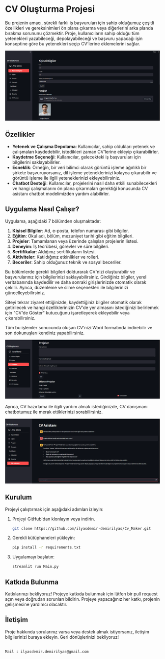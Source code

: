 # CV Oluşturma Projesi

Bu projenin amacı, sürekli farklı iş başvuruları için sahip olduğumuz çeşitli özellikleri ve gereksinimleri ön plana çıkarma veya diğerlerini arka planda bırakma sorununu çözmektir. Proje, kullanıcıların sahip olduğu tüm yetenekleri yazabileceği, depolayabileceği ve başvuru yapacağı işin konseptine göre bu yetenekleri seçip CV'lerine eklemelerini sağlar.

![Giriş Ekranı](web_sayfa_görüntüleri/giriş_ekranı.png)

## Özellikler

- **Yetenek ve Çalışma Depolama**: Kullanıcılar, sahip oldukları yetenek ve çalışmaları kaydedebilir, istedikleri zaman CV'lerine ekleyip çıkarabilirler.
- **Kaydetme Seçeneği**: Kullanıcılar, gelecekteki iş başvuruları için bilgilerini saklayabilirler.
- **Esneklik**: Örneğin, bir veri bilimci olarak görüntü işleme ağırlıklı bir şirkete başvuruyorsanız, dil işleme yeteneklerinizi kolayca çıkarabilir ve görüntü işleme ile ilgili yeteneklerinizi ekleyebilirsiniz.
- **Chatbot Desteği**: Kullanıcılar, projelerini nasıl daha etkili sunabilecekleri ve hangi çalışmalarını ön plana çıkarmaları gerektiği konusunda CV asistanı chatbot modelimizden yardım alabilirler.

## Uygulama Nasıl Çalışır?

Uygulama, aşağıdaki 7 bölümden oluşmaktadır:

1. **Kişisel Bilgiler**: Ad, e-posta, telefon numarası gibi bilgiler.
2. **Eğitim**: Okul adı, bölüm, mezuniyet tarihi gibi eğitim bilgileri.
3. **Projeler**: Tamamlanan veya üzerinde çalışılan projelerin listesi.
4. **Deneyim**: İş tecrübesi, görevler ve süre bilgileri.
5. **Sertifikalar**: Aldığınız sertifikaların listesi.
6. **Aktiviteler**: Katıldığınız etkinlikler ve rolleri.
7. **Beceriler**: Sahip olduğunuz teknik ve sosyal beceriler.

Bu bölümlerde gerekli bilgileri doldurarak CV'nizi oluşturabilir ve başvurularınız için bilgilerinizi saklayabilirsiniz. Girdiğiniz bilgiler, yerel veritabanında kaydedilir ve daha sonraki girişlerinizde otomatik olarak çekilir. Ayrıca, düzenleme ve silme seçenekleri ile bilgilerinizi güncelleyebilirsiniz.

Siteyi tekrar ziyaret ettiğinizde, kaydettiğiniz bilgiler otomatik olarak getirilecek ve hangi özelliklerinizin CV'de yer almasını istediğinizi belirlemek için "CV'de Göster" kutucuğunu işaretleyerek ekleyebilir veya çıkarabilirsiniz.

Tüm bu işlemler sonucunda oluşan CV'nizi Word formatında indirebilir ve son dokunuşları kendiniz yapabilirsiniz.

![Düzenle Bölümü](web_sayfa_görüntüleri/düzenle_kısmı.png)

Ayrıca, CV hazırlama ile ilgili yardım almak istediğinizde, CV danışmanı chatbotumuz ile merak ettiklerinizi sorabilirsiniz.

![CV Danışmanı](web_sayfa_görüntüleri/chat_bot.png)

## Kurulum

Projeyi çalıştırmak için aşağıdaki adımları izleyin:

1. Projeyi GitHub'dan klonlayın veya indirin.
   ```bash
   git clone https://github.com/ilyasdemir-demirilyas/Cv_Maker.git
   ```
2. Gerekli kütüphaneleri yükleyin:
   ```bash
   pip install -r requirements.txt
   ```
3. Uygulamayı başlatın:
   ```bash
   streamlit run Main.py
   ```

## Katkıda Bulunma

Katkılarınızı bekliyoruz! Projeye katkıda bulunmak için lütfen bir pull request açın veya doğrudan sorunları bildirin. Projeye yapacağınız her katkı, projenin gelişmesine yardımcı olacaktır.

## İletişim

Proje hakkında sorularınız varsa veya destek almak istiyorsanız, iletişim bilgilerinizi buraya ekleyin. Geri dönüşlerinizi bekliyoruz!
```

Mail : ilyasdemir.demirilyas@gmail.com


